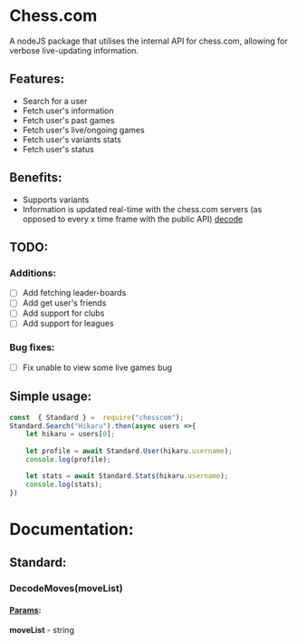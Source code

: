 # Chess.com

A nodeJS package that utilises the internal API for chess.com, allowing for verbose live-updating information.

## Features:
- Search for a user
- Fetch user's information
- Fetch user's past games
- Fetch user's live/ongoing games
- Fetch user's variants stats
- Fetch user's status

## Benefits:
- Supports variants
- Information is updated real-time with the chess.com servers (as opposed to every x time frame with the public API)
[decode](#Standard)
## TODO:
### Additions:

 - [ ] Add fetching leader-boards
 - [ ]  Add get user's friends
 - [ ]  Add support for clubs
 - [ ]  Add support for leagues

### Bug fixes:
- [ ] Fix unable to view some live games bug

## Simple usage:
```js
const  { Standard } =  require("chesscom");
Standard.Search("Hikaru").then(async users =>{
	let hikaru = users[0];
	
	let profile = await Standard.User(hikaru.username);
	console.log(profile);

	let stats = await Standard.Stats(hikaru.username);
	console.log(stats);
})
```

# Documentation:

## Standard:
### DecodeMoves(moveList)
#### <ins>Params</ins>:
**moveList** - string

